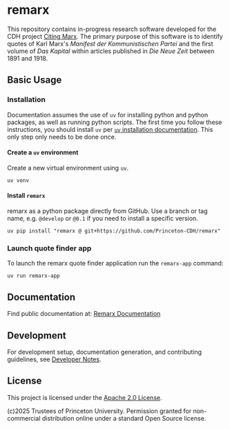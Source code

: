 <!-- --8<-- [start:snippet] -->

# remarx

This repository contains in-progress research software developed for the CDH project
[Citing Marx](https://cdh.princeton.edu/projects/citing-marx/).
The primary purpose of this software is to identify quotes of Karl Marx's _Manifest
der Kommunistischen Partei_ and the first volume of _Das Kapital_ within articles
published in _Die Neue Zeit_ between 1891 and 1918.

## Basic Usage

### Installation

Documentation assumes the use of `uv` for installing python and python packages, as
well as running python scripts. The first time you follow these instructions, you
should install `uv` per
[`uv` installation documentation](https://docs.astral.sh/uv/getting-started/installation/).
This only step only needs to be done once.

#### Create a `uv` environment

Create a new virtual environment using `uv`.

```
uv venv
```

#### Install `remarx`

remarx as a python package directly from GitHub. Use a branch or tag name, e.g.
`@develop` or `@0.1` if you need to install a specific version.

```
uv pip install "remarx @ git+https://github.com/Princeton-CDH/remarx"
```

### Launch quote finder app

To launch the remarx quote finder application run the `remarx-app` command:

```
uv run remarx-app
```

## Documentation

Find public documentation at: [Remarx Documentation](https://princeton-cdh.github.io/remarx/)

<!-- --8<-- [end:snippet] -->

## Development

For development setup, documentation generation, and contributing guidelines, see [Developer Notes](DEVELOPERNOTES.md).

## License

This project is licensed under the [Apache 2.0 License](LICENSE).

(c)2025 Trustees of Princeton University. Permission granted for non-commercial
distribution online under a standard Open Source license.
